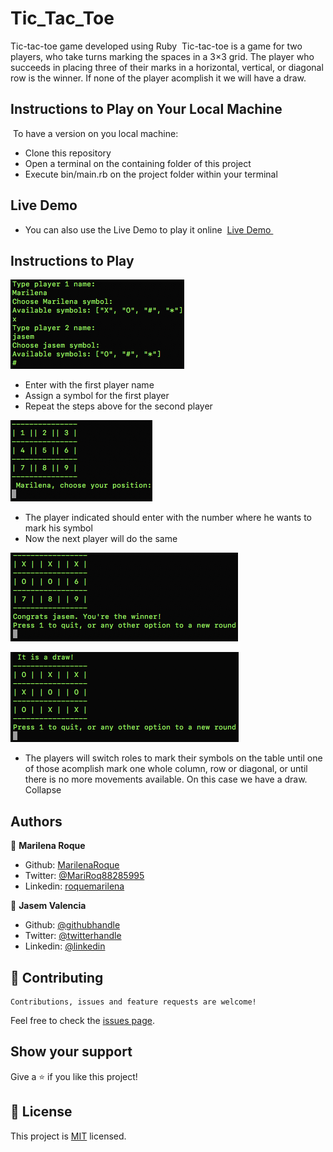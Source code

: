 # Tic_Tac_Toe
Tic-tac-toe game developed using Ruby
​
Tic-tac-toe is a game for two players, who take turns marking the spaces in a 3×3 grid. The player who succeeds in placing three of their marks in a horizontal, vertical, or diagonal row is the winner.
If none of the player acomplish it we will have a draw.
​
## Instructions to Play on Your Local Machine
​
To have a version on you local machine:
- Clone this repository
- Open a terminal on the containing folder of this project
- Execute bin/main.rb on the project folder within your terminal
​
## Live Demo
- You can also use the Live Demo to play it online
​
[Live Demo ](https://repl.it/@MarilenaRoque/MilestonesTic-tac-toe#main.rb)
​
## Instructions to Play

![screenshot](./img/1.png)

- Enter with the first player name
- Assign a symbol for the first player
- Repeat the steps above for the second player

![screenshot](./img/2.png)

- The player indicated should enter with the number where he wants to mark his symbol
- Now the next player will do the same

![screenshot](./img/3.png)

![screenshot](./img/4.png)

- The players will switch roles to mark their symbols on the table until one of those acomplish mark one whole column, row or diagonal, or until there is no more movements available. On this case we have a draw.
Collapse


## Authors


👤 **Marilena Roque**

- Github: [MarilenaRoque](https://github.com/MarilenaRoque)
- Twitter: [@MariRoq88285995](https://twitter.com/MariRoq88285995)
- Linkedin: [roquemarilena](https://www.linkedin.com/in/roquemarilena/)


👤 **Jasem Valencia**

- Github: [@githubhandle](https://github.com/JasemDuncan)
- Twitter: [@twitterhandle](https://twitter.com/JasemValencia)
- Linkedin: [@linkedin](www.linkedin.com/in/Jasem-Duncan-Valencia)

## 🤝 Contributing

    Contributions, issues and feature requests are welcome!

Feel free to check the [issues page](https://github.com/MarilenaRoque/tic_tac_toe/issues).

## Show your support

Give a ⭐️ if you like this project!

## 📝 License
This project is [MIT](lic.url) licensed.